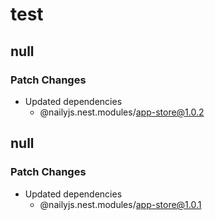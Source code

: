 # test

## null

### Patch Changes

- Updated dependencies
  - @nailyjs.nest.modules/app-store@1.0.2

## null

### Patch Changes

- Updated dependencies
  - @nailyjs.nest.modules/app-store@1.0.1
